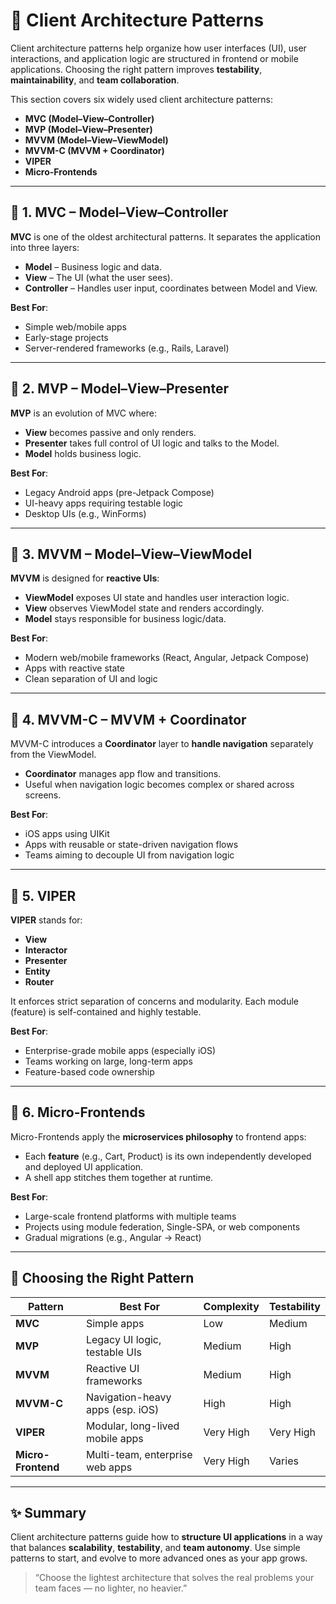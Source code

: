 # 🧩 Client Architecture Patterns

Client architecture patterns help organize how user interfaces (UI), user interactions, and application logic are structured in frontend or mobile applications. Choosing the right pattern improves **testability**, **maintainability**, and **team collaboration**.

This section covers six widely used client architecture patterns:

- **MVC (Model–View–Controller)**
- **MVP (Model–View–Presenter)**
- **MVVM (Model–View–ViewModel)**
- **MVVM-C (MVVM + Coordinator)**
- **VIPER**
- **Micro-Frontends**

---

## 🧱 1. MVC – Model–View–Controller

**MVC** is one of the oldest architectural patterns. It separates the application into three layers:

- **Model** – Business logic and data.
- **View** – The UI (what the user sees).
- **Controller** – Handles user input, coordinates between Model and View.

**Best For**:

- Simple web/mobile apps
- Early-stage projects
- Server-rendered frameworks (e.g., Rails, Laravel)

---

## 🧱 2. MVP – Model–View–Presenter

**MVP** is an evolution of MVC where:

- **View** becomes passive and only renders.
- **Presenter** takes full control of UI logic and talks to the Model.
- **Model** holds business logic.

**Best For**:

- Legacy Android apps (pre-Jetpack Compose)
- UI-heavy apps requiring testable logic
- Desktop UIs (e.g., WinForms)

---

## 🧱 3. MVVM – Model–View–ViewModel

**MVVM** is designed for **reactive UIs**:

- **ViewModel** exposes UI state and handles user interaction logic.
- **View** observes ViewModel state and renders accordingly.
- **Model** stays responsible for business logic/data.

**Best For**:

- Modern web/mobile frameworks (React, Angular, Jetpack Compose)
- Apps with reactive state
- Clean separation of UI and logic

---

## 🧱 4. MVVM-C – MVVM + Coordinator

MVVM-C introduces a **Coordinator** layer to **handle navigation** separately from the ViewModel.

- **Coordinator** manages app flow and transitions.
- Useful when navigation logic becomes complex or shared across screens.

**Best For**:

- iOS apps using UIKit
- Apps with reusable or state-driven navigation flows
- Teams aiming to decouple UI from navigation logic

---

## 🧱 5. VIPER

**VIPER** stands for:

- **View**
- **Interactor**
- **Presenter**
- **Entity**
- **Router**

It enforces strict separation of concerns and modularity. Each module (feature) is self-contained and highly testable.

**Best For**:

- Enterprise-grade mobile apps (especially iOS)
- Teams working on large, long-term apps
- Feature-based code ownership

---

## 🧱 6. Micro-Frontends

Micro-Frontends apply the **microservices philosophy** to frontend apps:

- Each **feature** (e.g., Cart, Product) is its own independently developed and deployed UI application.
- A shell app stitches them together at runtime.

**Best For**:

- Large-scale frontend platforms with multiple teams
- Projects using module federation, Single-SPA, or web components
- Gradual migrations (e.g., Angular → React)

---

## 🔁 Choosing the Right Pattern

| Pattern            | Best For                         | Complexity | Testability |
| ------------------ | -------------------------------- | ---------- | ----------- |
| **MVC**            | Simple apps                      | Low        | Medium      |
| **MVP**            | Legacy UI logic, testable UIs    | Medium     | High        |
| **MVVM**           | Reactive UI frameworks           | Medium     | High        |
| **MVVM-C**         | Navigation-heavy apps (esp. iOS) | High       | High        |
| **VIPER**          | Modular, long-lived mobile apps  | Very High  | Very High   |
| **Micro-Frontend** | Multi-team, enterprise web apps  | Very High  | Varies      |

---

## ✨ Summary

Client architecture patterns guide how to **structure UI applications** in a way that balances **scalability**, **testability**, and **team autonomy**. Use simple patterns to start, and evolve to more advanced ones as your app grows.

> “Choose the lightest architecture that solves the real problems your team faces — no lighter, no heavier.”

